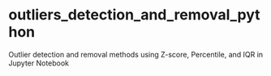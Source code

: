 # outliers_detection_and_removal_python
Outlier detection and removal methods using Z-score, Percentile, and IQR in Jupyter Notebook
